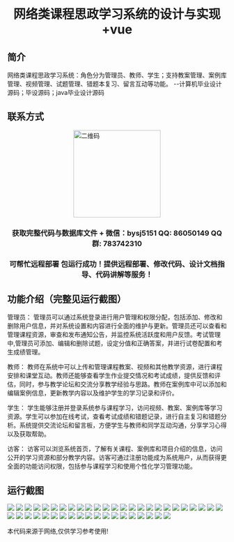 <p><h1 align="center">网络类课程思政学习系统的设计与实现+vue</h1></p>

## 简介
网络类课程思政学习系统：角色分为管理员、教师、学生；支持教案管理、案例库管理、视频管理、试题管理、错题本复习、留言互动等功能。    --计算机毕业设计源码；毕设源码；java毕业设计源码


## 联系方式
<img src="https://bs-1329754181.cos.ap-shanghai.myqcloud.com/wx.jpg" alt="二维码" style="display: block; margin: 0 auto;" width="200px">
<p><h3 align="center">获取完整代码与数据库文件 + 微信：bysj5151 QQ: 86050149 QQ群: 783742310</h3></p>
<p><h3 align="center">可帮忙远程部署 包运行成功！提供远程部署、修改代码、设计文档指导、代码讲解等服务！</h3></p>

## 功能介绍（完整见运行截图）
管理员： 管理员可以通过系统登录进行用户管理和权限分配，包括添加、修改和删除用户信息，并对系统设置和内容进行全面的维护与更新。管理员还可以查看和管理课程资源，审查和发布通知公告，并监控系统活跃度和用户反馈。考试管理中,管理员可添加、编辑和删除试题，设定分值和正确答案，并进行试卷配置和考生成绩管理。

教师： 教师在系统中可以上传和管理课程教案、视频和其他教学资源，进行课程安排和课堂互动。教师还能够查看学生作业提交情况和考试成绩，提供反馈和评估，同时，参与教学论坛和交流分享教学经验与思路。教师在案例库中可以添加和编辑案例信息，更新教学内容以及维护学生的学习记录和评价。

学生： 学生能够注册并登录系统参与课程学习，访问视频、教案、案例库等学习资源。学生可以参加在线考试，查看考试成绩和错题记录，进行自主复习和错题分析。系统提供交流论坛和留言板，方便学生与教师和同学互动沟通，分享学习心得以及获取帮助。

访客： 访客可以浏览系统首页，了解有关课程、案例库和项目介绍的信息，访问公开的学习资源和部分教学内容。访客可通过注册功能成为系统用户，从而获得更全面的功能访问权限，包括参与课程学习和使用个性化学习管理功能。


## 运行截图
![](https://bs-1329754181.cos.ap-shanghai.myqcloud.com/ssm/NetworkCourseIdeologicalEducationSystem/img/001.jpg)
![](https://bs-1329754181.cos.ap-shanghai.myqcloud.com/ssm/NetworkCourseIdeologicalEducationSystem/img/002.jpg)
![](https://bs-1329754181.cos.ap-shanghai.myqcloud.com/ssm/NetworkCourseIdeologicalEducationSystem/img/003.jpg)
![](https://bs-1329754181.cos.ap-shanghai.myqcloud.com/ssm/NetworkCourseIdeologicalEducationSystem/img/004.jpg)
![](https://bs-1329754181.cos.ap-shanghai.myqcloud.com/ssm/NetworkCourseIdeologicalEducationSystem/img/005.jpg)
![](https://bs-1329754181.cos.ap-shanghai.myqcloud.com/ssm/NetworkCourseIdeologicalEducationSystem/img/006.jpg)
![](https://bs-1329754181.cos.ap-shanghai.myqcloud.com/ssm/NetworkCourseIdeologicalEducationSystem/img/007.jpg)
![](https://bs-1329754181.cos.ap-shanghai.myqcloud.com/ssm/NetworkCourseIdeologicalEducationSystem/img/008.jpg)
![](https://bs-1329754181.cos.ap-shanghai.myqcloud.com/ssm/NetworkCourseIdeologicalEducationSystem/img/009.jpg)
![](https://bs-1329754181.cos.ap-shanghai.myqcloud.com/ssm/NetworkCourseIdeologicalEducationSystem/img/010.jpg)
![](https://bs-1329754181.cos.ap-shanghai.myqcloud.com/ssm/NetworkCourseIdeologicalEducationSystem/img/011.jpg)
![](https://bs-1329754181.cos.ap-shanghai.myqcloud.com/ssm/NetworkCourseIdeologicalEducationSystem/img/012.jpg)
![](https://bs-1329754181.cos.ap-shanghai.myqcloud.com/ssm/NetworkCourseIdeologicalEducationSystem/img/013.jpg)
![](https://bs-1329754181.cos.ap-shanghai.myqcloud.com/ssm/NetworkCourseIdeologicalEducationSystem/img/014.jpg)
![](https://bs-1329754181.cos.ap-shanghai.myqcloud.com/ssm/NetworkCourseIdeologicalEducationSystem/img/015.jpg)
![](https://bs-1329754181.cos.ap-shanghai.myqcloud.com/ssm/NetworkCourseIdeologicalEducationSystem/img/016.jpg)
![](https://bs-1329754181.cos.ap-shanghai.myqcloud.com/ssm/NetworkCourseIdeologicalEducationSystem/img/017.jpg)
![](https://bs-1329754181.cos.ap-shanghai.myqcloud.com/ssm/NetworkCourseIdeologicalEducationSystem/img/018.jpg)
![](https://bs-1329754181.cos.ap-shanghai.myqcloud.com/ssm/NetworkCourseIdeologicalEducationSystem/img/019.jpg)
![](https://bs-1329754181.cos.ap-shanghai.myqcloud.com/ssm/NetworkCourseIdeologicalEducationSystem/img/020.jpg)
![](https://bs-1329754181.cos.ap-shanghai.myqcloud.com/ssm/NetworkCourseIdeologicalEducationSystem/img/021.jpg)
![](https://bs-1329754181.cos.ap-shanghai.myqcloud.com/ssm/NetworkCourseIdeologicalEducationSystem/img/022.jpg)
![](https://bs-1329754181.cos.ap-shanghai.myqcloud.com/ssm/NetworkCourseIdeologicalEducationSystem/img/023.jpg)
![](https://bs-1329754181.cos.ap-shanghai.myqcloud.com/ssm/NetworkCourseIdeologicalEducationSystem/img/024.jpg)
![](https://bs-1329754181.cos.ap-shanghai.myqcloud.com/ssm/NetworkCourseIdeologicalEducationSystem/img/025.jpg)
![](https://bs-1329754181.cos.ap-shanghai.myqcloud.com/ssm/NetworkCourseIdeologicalEducationSystem/img/026.jpg)
![](https://bs-1329754181.cos.ap-shanghai.myqcloud.com/ssm/NetworkCourseIdeologicalEducationSystem/img/027.jpg)
![](https://bs-1329754181.cos.ap-shanghai.myqcloud.com/ssm/NetworkCourseIdeologicalEducationSystem/img/028.jpg)
![](https://bs-1329754181.cos.ap-shanghai.myqcloud.com/ssm/NetworkCourseIdeologicalEducationSystem/img/029.jpg)
![](https://bs-1329754181.cos.ap-shanghai.myqcloud.com/ssm/NetworkCourseIdeologicalEducationSystem/img/030.jpg)
![](https://bs-1329754181.cos.ap-shanghai.myqcloud.com/ssm/NetworkCourseIdeologicalEducationSystem/img/031.jpg)
![](https://bs-1329754181.cos.ap-shanghai.myqcloud.com/ssm/NetworkCourseIdeologicalEducationSystem/img/032.jpg)
![](https://bs-1329754181.cos.ap-shanghai.myqcloud.com/ssm/NetworkCourseIdeologicalEducationSystem/img/033.jpg)
![](https://bs-1329754181.cos.ap-shanghai.myqcloud.com/ssm/NetworkCourseIdeologicalEducationSystem/img/034.jpg)
![](https://bs-1329754181.cos.ap-shanghai.myqcloud.com/ssm/NetworkCourseIdeologicalEducationSystem/img/035.jpg)
![](https://bs-1329754181.cos.ap-shanghai.myqcloud.com/ssm/NetworkCourseIdeologicalEducationSystem/img/036.jpg)
![](https://bs-1329754181.cos.ap-shanghai.myqcloud.com/ssm/NetworkCourseIdeologicalEducationSystem/img/037.jpg)
![](https://bs-1329754181.cos.ap-shanghai.myqcloud.com/ssm/NetworkCourseIdeologicalEducationSystem/img/038.jpg)
![](https://bs-1329754181.cos.ap-shanghai.myqcloud.com/ssm/NetworkCourseIdeologicalEducationSystem/img/039.jpg)
![](https://bs-1329754181.cos.ap-shanghai.myqcloud.com/ssm/NetworkCourseIdeologicalEducationSystem/img/040.jpg)
![](https://bs-1329754181.cos.ap-shanghai.myqcloud.com/ssm/NetworkCourseIdeologicalEducationSystem/img/041.jpg)
![](https://bs-1329754181.cos.ap-shanghai.myqcloud.com/ssm/NetworkCourseIdeologicalEducationSystem/img/042.jpg)
![](https://bs-1329754181.cos.ap-shanghai.myqcloud.com/ssm/NetworkCourseIdeologicalEducationSystem/img/043.jpg)
![](https://bs-1329754181.cos.ap-shanghai.myqcloud.com/ssm/NetworkCourseIdeologicalEducationSystem/img/044.jpg)

<p>本代码来源于网络,仅供学习参考使用!</p>
